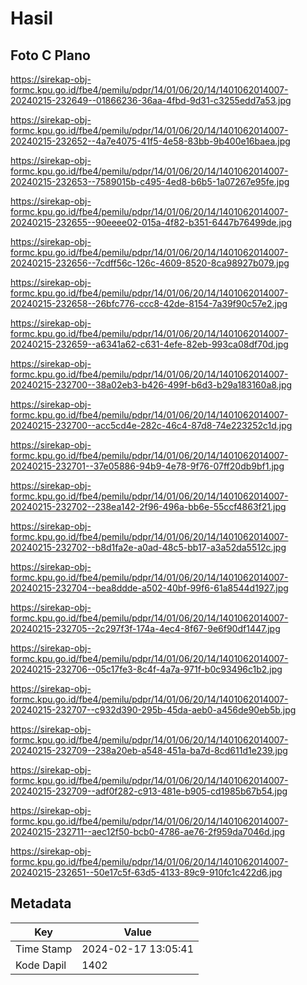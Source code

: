 # Hasil

## Foto C Plano

https://sirekap-obj-formc.kpu.go.id/fbe4/pemilu/pdpr/14/01/06/20/14/1401062014007-20240215-232649--01866236-36aa-4fbd-9d31-c3255edd7a53.jpg

https://sirekap-obj-formc.kpu.go.id/fbe4/pemilu/pdpr/14/01/06/20/14/1401062014007-20240215-232652--4a7e4075-41f5-4e58-83bb-9b400e16baea.jpg

https://sirekap-obj-formc.kpu.go.id/fbe4/pemilu/pdpr/14/01/06/20/14/1401062014007-20240215-232653--7589015b-c495-4ed8-b6b5-1a07267e95fe.jpg

https://sirekap-obj-formc.kpu.go.id/fbe4/pemilu/pdpr/14/01/06/20/14/1401062014007-20240215-232655--90eeee02-015a-4f82-b351-6447b76499de.jpg

https://sirekap-obj-formc.kpu.go.id/fbe4/pemilu/pdpr/14/01/06/20/14/1401062014007-20240215-232656--7cdff56c-126c-4609-8520-8ca98927b079.jpg

https://sirekap-obj-formc.kpu.go.id/fbe4/pemilu/pdpr/14/01/06/20/14/1401062014007-20240215-232658--26bfc776-ccc8-42de-8154-7a39f90c57e2.jpg

https://sirekap-obj-formc.kpu.go.id/fbe4/pemilu/pdpr/14/01/06/20/14/1401062014007-20240215-232659--a6341a62-c631-4efe-82eb-993ca08df70d.jpg

https://sirekap-obj-formc.kpu.go.id/fbe4/pemilu/pdpr/14/01/06/20/14/1401062014007-20240215-232700--38a02eb3-b426-499f-b6d3-b29a183160a8.jpg

https://sirekap-obj-formc.kpu.go.id/fbe4/pemilu/pdpr/14/01/06/20/14/1401062014007-20240215-232700--acc5cd4e-282c-46c4-87d8-74e223252c1d.jpg

https://sirekap-obj-formc.kpu.go.id/fbe4/pemilu/pdpr/14/01/06/20/14/1401062014007-20240215-232701--37e05886-94b9-4e78-9f76-07ff20db9bf1.jpg

https://sirekap-obj-formc.kpu.go.id/fbe4/pemilu/pdpr/14/01/06/20/14/1401062014007-20240215-232702--238ea142-2f96-496a-bb6e-55ccf4863f21.jpg

https://sirekap-obj-formc.kpu.go.id/fbe4/pemilu/pdpr/14/01/06/20/14/1401062014007-20240215-232702--b8d1fa2e-a0ad-48c5-bb17-a3a52da5512c.jpg

https://sirekap-obj-formc.kpu.go.id/fbe4/pemilu/pdpr/14/01/06/20/14/1401062014007-20240215-232704--bea8ddde-a502-40bf-99f6-61a8544d1927.jpg

https://sirekap-obj-formc.kpu.go.id/fbe4/pemilu/pdpr/14/01/06/20/14/1401062014007-20240215-232705--2c297f3f-174a-4ec4-8f67-9e6f90df1447.jpg

https://sirekap-obj-formc.kpu.go.id/fbe4/pemilu/pdpr/14/01/06/20/14/1401062014007-20240215-232706--05c17fe3-8c4f-4a7a-971f-b0c93496c1b2.jpg

https://sirekap-obj-formc.kpu.go.id/fbe4/pemilu/pdpr/14/01/06/20/14/1401062014007-20240215-232707--c932d390-295b-45da-aeb0-a456de90eb5b.jpg

https://sirekap-obj-formc.kpu.go.id/fbe4/pemilu/pdpr/14/01/06/20/14/1401062014007-20240215-232709--238a20eb-a548-451a-ba7d-8cd611d1e239.jpg

https://sirekap-obj-formc.kpu.go.id/fbe4/pemilu/pdpr/14/01/06/20/14/1401062014007-20240215-232709--adf0f282-c913-481e-b905-cd1985b67b54.jpg

https://sirekap-obj-formc.kpu.go.id/fbe4/pemilu/pdpr/14/01/06/20/14/1401062014007-20240215-232711--aec12f50-bcb0-4786-ae76-2f959da7046d.jpg

https://sirekap-obj-formc.kpu.go.id/fbe4/pemilu/pdpr/14/01/06/20/14/1401062014007-20240215-232651--50e17c5f-63d5-4133-89c9-910fc1c422d6.jpg


## Metadata

| Key        | Value               |
| ---------- | ------------------- |
| Time Stamp | 2024-02-17 13:05:41 |
| Kode Dapil | 1402                |



